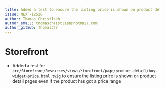 ```yaml
---
title: Added a test to ensure the listing price is shown on product detail pages
issue: NEXT-12520
author: Thomas Christlieb
author_email: thomaschristlieb@hotmail.com
author_github: ThomasChr
---
```

# Storefront
* Added a test for `src/Storefront/Resources/views/storefront/page/product-detail/buy-widget-price.html.twig` to ensure the listing price is shown on product detail pages even if the product has got a price range
